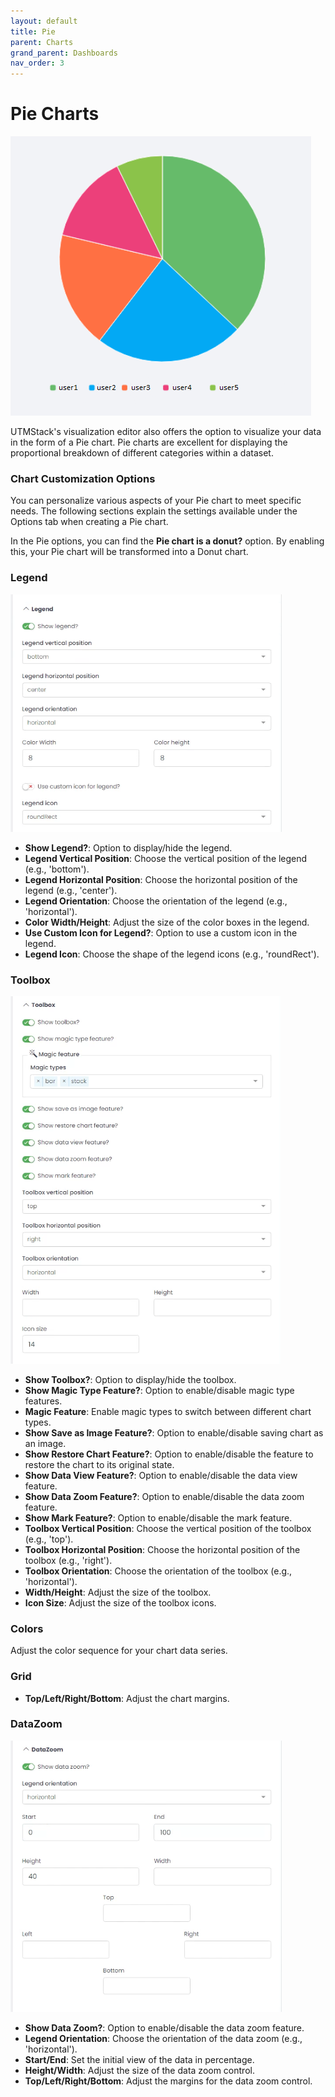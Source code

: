 ```yaml
---
layout: default
title: Pie
parent: Charts
grand_parent: Dashboards
nav_order: 3
---
```


# Pie Charts

<img alt="dashobard view" src="./../../../Images/Components/Dashboards/pie/pie.png">

UTMStack's visualization editor also offers the option to visualize your data in the form of a Pie chart. Pie charts are excellent for displaying the proportional breakdown of different categories within a dataset.

### Chart Customization Options

You can personalize various aspects of your Pie chart to meet specific needs. The following sections explain the settings available under the Options tab when creating a Pie chart.

In the Pie options, you can find the **Pie chart is a donut?** option. By enabling this, your Pie chart will be transformed into a Donut chart.

### Legend

<img alt="dashobard view" src="./../../../Images/Components/Dashboards/line/legend.png">

* **Show Legend?**: Option to display/hide the legend.
* **Legend Vertical Position**: Choose the vertical position of the legend (e.g., 'bottom').
* **Legend Horizontal Position**: Choose the horizontal position of the legend (e.g., 'center').
* **Legend Orientation**: Choose the orientation of the legend (e.g., 'horizontal').
* **Color Width/Height**: Adjust the size of the color boxes in the legend.
* **Use Custom Icon for Legend?**: Option to use a custom icon in the legend.
* **Legend Icon**: Choose the shape of the legend icons (e.g., 'roundRect').

### Toolbox
<img alt="dashobard view" src="./../../../Images/Components/Dashboards/line/toolbox.png">

* **Show Toolbox?**: Option to display/hide the toolbox.
* **Show Magic Type Feature?**: Option to enable/disable magic type features.
* **Magic Feature**: Enable magic types to switch between different chart types.
* **Show Save as Image Feature?**: Option to enable/disable saving chart as an image.
* **Show Restore Chart Feature?**: Option to enable/disable the feature to restore the chart to its original state.
* **Show Data View Feature?**: Option to enable/disable the data view feature.
* **Show Data Zoom Feature?**: Option to enable/disable the data zoom feature.
* **Show Mark Feature?**: Option to enable/disable the mark feature.
* **Toolbox Vertical Position**: Choose the vertical position of the toolbox (e.g., 'top').
* **Toolbox Horizontal Position**: Choose the horizontal position of the toolbox (e.g., 'right').
* **Toolbox Orientation**: Choose the orientation of the toolbox (e.g., 'horizontal').
* **Width/Height**: Adjust the size of the toolbox.
* **Icon Size**: Adjust the size of the toolbox icons.

### Colors

 Adjust the color sequence for your chart data series.

### Grid
  * **Top/Left/Right/Bottom**: Adjust the chart margins.

### DataZoom

<img alt="dashobard view" src="./../../../Images/Components/Dashboards/line/datazoom.png">

* **Show Data Zoom?**: Option to enable/disable the data zoom feature.
* **Legend Orientation**: Choose the orientation of the data zoom (e.g., 'horizontal').
* **Start/End**: Set the initial view of the data in percentage.
* **Height/Width**: Adjust the size of the data zoom control.
* **Top/Left/Right/Bottom**: Adjust the margins for the data zoom control.

